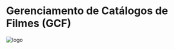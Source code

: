 # Gerenciamento de Catálogos de Filmes (GCF)

![logo](https://user-images.githubusercontent.com/101607968/198910163-24b15e88-a421-44ce-a0d1-b4781c9bd80b.png)
